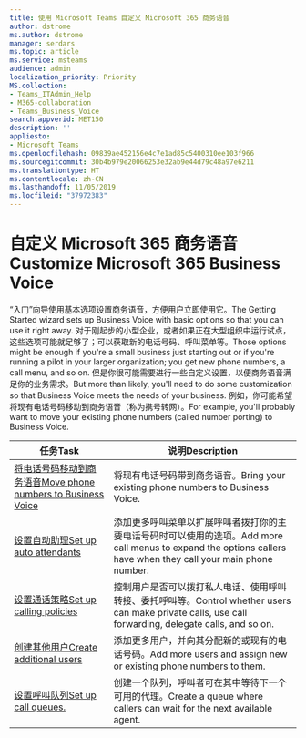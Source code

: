 ```yaml
---
title: 使用 Microsoft Teams 自定义 Microsoft 365 商务语音
author: dstrome
ms.author: dstrome
manager: serdars
ms.topic: article
ms.service: msteams
audience: admin
localization_priority: Priority
MS.collection:
- Teams_ITAdmin_Help
- M365-collaboration
- Teams_Business_Voice
search.appverid: MET150
description: ''
appliesto:
- Microsoft Teams
ms.openlocfilehash: 09839ae452156e4c7e1ad85c5400310ee103f966
ms.sourcegitcommit: 30b4b979e20066253e32ab9e44d79c48a97e6211
ms.translationtype: HT
ms.contentlocale: zh-CN
ms.lasthandoff: 11/05/2019
ms.locfileid: "37972383"
---
```

# <a name="customize-microsoft-365-business-voice"></a><span data-ttu-id="841c9-102">自定义 Microsoft 365 商务语音</span><span class="sxs-lookup"><span data-stu-id="841c9-102">Customize Microsoft 365 Business Voice</span></span>

<span data-ttu-id="841c9-103">“入门”向导使用基本选项设置商务语音，方便用户立即使用它。</span><span class="sxs-lookup"><span data-stu-id="841c9-103">The Getting Started wizard sets up Business Voice with basic options so that you can use it right away.</span></span> <span data-ttu-id="841c9-104">对于刚起步的小型企业，或者如果正在大型组织中运行试点，这些选项可能就足够了；可以获取新的电话号码、呼叫菜单等。</span><span class="sxs-lookup"><span data-stu-id="841c9-104">Those options might be enough if you're a small business just starting out or if you're running a pilot in your larger organization; you get new phone numbers, a call menu, and so on.</span></span> <span data-ttu-id="841c9-105">但是你很可能需要进行一些自定义设置，以便商务语音满足你的业务需求。</span><span class="sxs-lookup"><span data-stu-id="841c9-105">But more than likely, you'll need to do some customization so that Business Voice meets the needs of your business.</span></span> <span data-ttu-id="841c9-106">例如，你可能希望将现有电话号码移动到商务语音（称为携号转网）。</span><span class="sxs-lookup"><span data-stu-id="841c9-106">For example, you'll probably want to move your existing phone numbers (called number porting) to Business Voice.</span></span>

| <span data-ttu-id="841c9-107">任务</span><span class="sxs-lookup"><span data-stu-id="841c9-107">Task</span></span>                                                          | <span data-ttu-id="841c9-108">说明</span><span class="sxs-lookup"><span data-stu-id="841c9-108">Description</span></span>                                                                                          |
|---------------------------------------------------------------|------------------------------------------------------------------------------------------------------|
| [<span data-ttu-id="841c9-109">将电话号码移动到商务语音</span><span class="sxs-lookup"><span data-stu-id="841c9-109">Move phone numbers to Business Voice</span></span>](port-phone-numbers.md) | <span data-ttu-id="841c9-110">将现有电话号码带到商务语音。</span><span class="sxs-lookup"><span data-stu-id="841c9-110">Bring your existing phone numbers to Business Voice.</span></span>                                                 |
| [<span data-ttu-id="841c9-111">设置自动助理</span><span class="sxs-lookup"><span data-stu-id="841c9-111">Set up auto attendants</span></span>](set-up-auto-attendants.md)           | <span data-ttu-id="841c9-112">添加更多呼叫菜单以扩展呼叫者拨打你的主要电话号码时可以使用的选项。</span><span class="sxs-lookup"><span data-stu-id="841c9-112">Add more call menus to expand the options callers have when they call your main phone number.</span></span>        |
| [<span data-ttu-id="841c9-113">设置通话策略</span><span class="sxs-lookup"><span data-stu-id="841c9-113">Set up calling policies</span></span>](set-up-policies.md)                 | <span data-ttu-id="841c9-114">控制用户是否可以拨打私人电话、使用呼叫转接、委托呼叫等。</span><span class="sxs-lookup"><span data-stu-id="841c9-114">Control whether users can make private calls, use call forwarding, delegate calls, and so on.</span></span>        |
| [<span data-ttu-id="841c9-115">创建其他用户</span><span class="sxs-lookup"><span data-stu-id="841c9-115">Create additional users</span></span>](create-users.md)                    | <span data-ttu-id="841c9-116">添加更多用户，并向其分配新的或现有的电话号码。</span><span class="sxs-lookup"><span data-stu-id="841c9-116">Add more users and assign new or existing phone numbers to them.</span></span>                                     |
| [<span data-ttu-id="841c9-117">设置呼叫队列</span><span class="sxs-lookup"><span data-stu-id="841c9-117">Set up call queues.</span></span>](set-up-call-queues.md)                   | <span data-ttu-id="841c9-118">创建一个队列，呼叫者可在其中等待下一个可用的代理。</span><span class="sxs-lookup"><span data-stu-id="841c9-118">Create a queue where callers can wait for the next available agent.</span></span>                                  |
